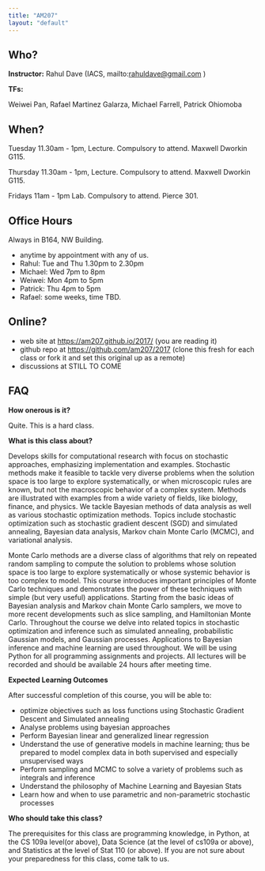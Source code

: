 ```yaml
---
title: "AM207"
layout: "default"
---
```


## Who?

**Instructor:** Rahul Dave (IACS, mailto:rahuldave@gmail.com )

**TFs:**

Weiwei Pan, Rafael Martinez Galarza, Michael Farrell, Patrick Ohiomoba


## When?

Tuesday 11.30am - 1pm, Lecture. Compulsory to attend. Maxwell Dworkin G115.

Thursday 11.30am - 1pm, Lecture. Compulsory to attend. Maxwell Dworkin G115.

Fridays 11am - 1pm Lab. Compulsory to attend. Pierce 301.

## Office Hours

Always in B164, NW Building.

- anytime by appointment with any of us.
- Rahul: Tue and Thu 1.30pm to 2.30pm
- Michael: Wed 7pm to 8pm
- Weiwei: Mon 4pm to 5pm
- Patrick: Thu 4pm to 5pm
- Rafael: some weeks, time TBD.

## Online?

- web site at https://am207.github.io/2017/ (you are reading it)
- github repo at https://github.com/am207/2017 (clone this fresh for each class or fork it and set this original up as a remote)
- discussions at STILL TO COME

## FAQ

**How onerous is it?**

Quite. This is a hard class.

**What is this class about?**

Develops skills for computational research with focus on stochastic approaches, emphasizing implementation and examples. Stochastic methods make it feasible to tackle very diverse problems when the solution space is too large to explore systematically, or when microscopic rules are known, but not the macroscopic behavior of a complex system. Methods are illustrated with examples from a wide variety of fields, like biology, finance, and physics. We tackle Bayesian methods of data analysis as well as various stochastic optimization methods. Topics include stochastic optimization such as stochastic gradient descent (SGD) and simulated annealing, Bayesian data analysis, Markov chain Monte Carlo (MCMC), and variational analysis.

Monte Carlo methods are a diverse class of algorithms that rely on repeated random sampling to compute the solution to problems whose solution space is too large to explore systematically or whose systemic behavior is too complex to model. This course introduces important principles of Monte Carlo techniques and demonstrates the power of these techniques with simple (but very useful) applications. Starting from the basic ideas of Bayesian analysis and Markov chain Monte Carlo samplers, we move to more recent developments such as slice sampling, and Hamiltonian Monte Carlo.  Throughout the course we delve into related topics in stochastic optimization and inference such as simulated annealing, probabilistic Gaussian models, and Gaussian processes. Applications to Bayesian inference and machine learning are used throughout. We will be using Python for all programming assignments and projects. All lectures will be recorded and should be available 24 hours after meeting time.


**Expected Learning Outcomes**

After successful completion of this course, you will be able to:

- optimize objectives such as loss functions using Stochastic Gradient Descent and Simulated annealing
- Analyse problems using bayesian approaches
- Perform Bayesian linear and generalized linear regression
- Understand the use of generative models in machine learning; thus be prepared to model complex data in both supervised and especially unsupervised ways
- Perform sampling and MCMC to solve a variety of problems such as integrals and inference
- Understand the philosophy of Machine Learning and Bayesian Stats
- Learn how and when to use parametric and non-parametric stochastic processes


**Who should take this class?**

The prerequisites for this class are programming knowledge, in Python, at the CS 109a level(or above), Data Science (at the level of cs109a or above), and Statistics at the level of Stat 110 (or above). If you are not sure about your preparedness for this class, come talk to us.
